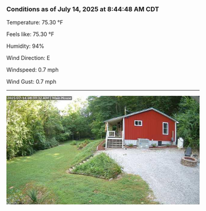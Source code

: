 ### Conditions as of July 14, 2025 at 8:44:48 AM CDT 

Temperature: 75.30 &deg;F

Feels like: 75.30 &deg;F

Humidity: 94%

Wind Direction: E

Windspeed: 0.7 mph

Wind Gust: 0.7 mph

---

<img src="./images/latest.jpeg"/>

